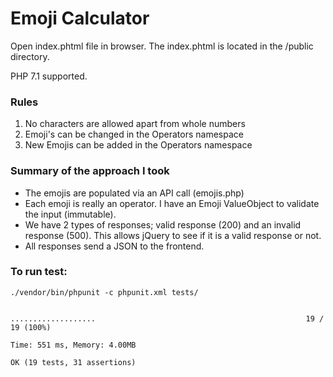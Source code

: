 # Emoji Calculator

Open index.phtml file in browser.
The index.phtml is located in the /public directory.

PHP 7.1 supported.

### Rules

1. No characters are allowed apart from whole numbers
2. Emoji's can be changed in the Operators namespace
3. New Emojis can be added in the Operators namespace

### Summary of the approach I took

- The emojis are populated via an API call (emojis.php)
- Each emoji is really an operator.  I have an Emoji ValueObject to validate the input (immutable).
- We have 2 types of responses; valid response (200) and an invalid response (500).  This allows jQuery to see if it is a valid response or not.
- All responses send a JSON to the frontend.


### To run test:

```
./vendor/bin/phpunit -c phpunit.xml tests/


...................                                               19 / 19 (100%)

Time: 551 ms, Memory: 4.00MB

OK (19 tests, 31 assertions)

```

